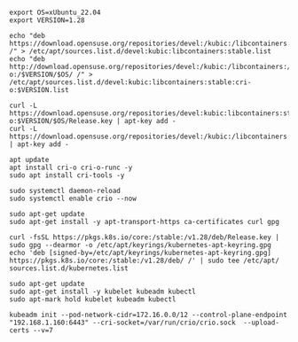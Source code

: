 ```

export OS=xUbuntu_22.04
export VERSION=1.28
```

```
echo "deb https://download.opensuse.org/repositories/devel:/kubic:/libcontainers:/stable/$OS/ /" > /etc/apt/sources.list.d/devel:kubic:libcontainers:stable.list
echo "deb http://download.opensuse.org/repositories/devel:/kubic:/libcontainers:/stable:/cri-o:/$VERSION/$OS/ /" > /etc/apt/sources.list.d/devel:kubic:libcontainers:stable:cri-o:$VERSION.list
```

```
curl -L https://download.opensuse.org/repositories/devel:kubic:libcontainers:stable:cri-o:$VERSION/$OS/Release.key | apt-key add -
curl -L https://download.opensuse.org/repositories/devel:/kubic:/libcontainers:/stable/$OS/Release.key | apt-key add -
```


```
apt update
apt install cri-o cri-o-runc -y
sudo apt install cri-tools -y
```


```
sudo systemctl daemon-reload
sudo systemctl enable crio --now
```



```
sudo apt-get update
sudo apt-get install -y apt-transport-https ca-certificates curl gpg
```

```
curl -fsSL https://pkgs.k8s.io/core:/stable:/v1.28/deb/Release.key | sudo gpg --dearmor -o /etc/apt/keyrings/kubernetes-apt-keyring.gpg
echo 'deb [signed-by=/etc/apt/keyrings/kubernetes-apt-keyring.gpg] https://pkgs.k8s.io/core:/stable:/v1.28/deb/ /' | sudo tee /etc/apt/
sources.list.d/kubernetes.list
```

```
sudo apt-get update
sudo apt-get install -y kubelet kubeadm kubectl
sudo apt-mark hold kubelet kubeadm kubectl
```


```kubeadm init --pod-network-cidr=172.16.0.0/12 --control-plane-endpoint "192.168.1.160:6443" --cri-socket=/var/run/crio/crio.sock  --upload-certs --v=7```

